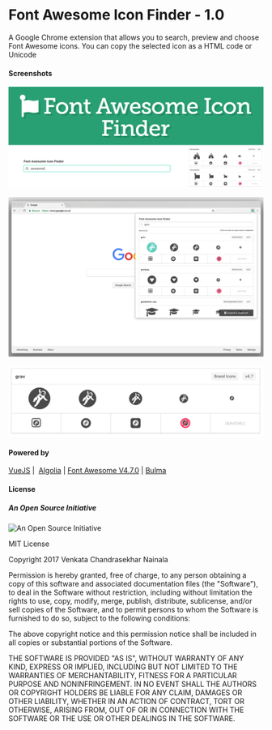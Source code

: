 # Font Awesome Icon Finder - 1.0
A Google Chrome extension that allows you to search, preview and choose Font Awesome icons. You can copy the selected icon as a HTML code or Unicode

#### Screenshots

![Chrome search overview](https://raw.githubusercontent.com/CS76/fontawesome-icon-finder/master/screenshots/marquee.png "Chrome search overview")

![Chrome extension view](https://raw.githubusercontent.com/CS76/fontawesome-icon-finder/master/screenshots/screenshot-1.png "Chrome extension view")

![Icon details view](https://raw.githubusercontent.com/CS76/fontawesome-icon-finder/master/screenshots/screenshot-6.png "Icon details view")

#### Powered by

[VueJS](https://vuejs.org/)  |  [Algolia](https://www.algolia.com/)  |   [Font Awesome V4.7.0](http://fontawesome.io/) | [Bulma](http://bulma.io/)


#### License

##### An Open Source Initiative
<img alt="An Open Source Initiative" src="https://opensource.org/files/osi_keyhole_300X300_90ppi_0.png" width="150">

MIT License

Copyright 2017 Venkata Chandrasekhar Nainala

Permission is hereby granted, free of charge, to any person obtaining a copy of this software and associated documentation files (the "Software"), to deal in the Software without restriction, including without limitation the rights to use, copy, modify, merge, publish, distribute, sublicense, and/or sell copies of the Software, and to permit persons to whom the Software is furnished to do so, subject to the following conditions:

The above copyright notice and this permission notice shall be included in all copies or substantial portions of the Software.

THE SOFTWARE IS PROVIDED "AS IS", WITHOUT WARRANTY OF ANY KIND, EXPRESS OR IMPLIED, INCLUDING BUT NOT LIMITED TO THE WARRANTIES OF MERCHANTABILITY, FITNESS FOR A PARTICULAR PURPOSE AND NONINFRINGEMENT. IN NO EVENT SHALL THE AUTHORS OR COPYRIGHT HOLDERS BE LIABLE FOR ANY CLAIM, DAMAGES OR OTHER LIABILITY, WHETHER IN AN ACTION OF CONTRACT, TORT OR OTHERWISE, ARISING FROM, OUT OF OR IN CONNECTION WITH THE SOFTWARE OR THE USE OR OTHER DEALINGS IN THE SOFTWARE.